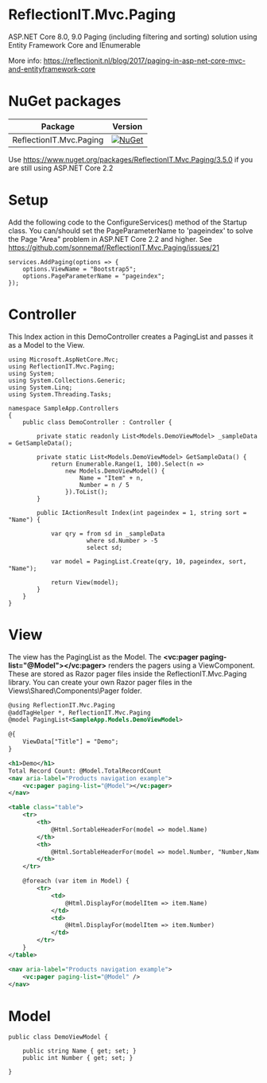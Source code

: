 # ReflectionIT.Mvc.Paging
ASP.NET Core 8.0, 9.0 Paging (including filtering and sorting) solution using Entity Framework Core and IEnumerable<T>

More info: https://reflectionit.nl/blog/2017/paging-in-asp-net-core-mvc-and-entityframework-core

# NuGet packages

| Package | Version |
| ------ | ------ |
| ReflectionIT.Mvc.Paging | [![NuGet](https://img.shields.io/nuget/v/ReflectionIT.Mvc.Paging)](https://www.nuget.org/packages/ReflectionIT.Mvc.Paging/) |         

Use https://www.nuget.org/packages/ReflectionIT.Mvc.Paging/3.5.0 if you are still using ASP.NET Core 2.2

# Setup 
Add the following code to the ConfigureServices() method of the Startup class. You can/should set the PageParameterName to 'pageindex' to solve the Page "Area" problem in ASP.NET Core 2.2 and higher. See https://github.com/sonnemaf/ReflectionIT.Mvc.Paging/issues/21

```
services.AddPaging(options => {
    options.ViewName = "Bootstrap5";
    options.PageParameterName = "pageindex";
});
```            

# Controller
This Index action in this DemoController creates a PagingList and passes it as a Model to the View.

```
using Microsoft.AspNetCore.Mvc;
using ReflectionIT.Mvc.Paging;
using System;
using System.Collections.Generic;
using System.Linq;
using System.Threading.Tasks;

namespace SampleApp.Controllers
{
    public class DemoController : Controller {

        private static readonly List<Models.DemoViewModel> _sampleData = GetSampleData();

        private static List<Models.DemoViewModel> GetSampleData() {
            return Enumerable.Range(1, 100).Select(n =>
                new Models.DemoViewModel() {
                    Name = "Item" + n,
                    Number = n / 5
                }).ToList();
        }

        public IActionResult Index(int pageindex = 1, string sort = "Name") {

            var qry = from sd in _sampleData
                      where sd.Number > -5
                      select sd;

            var model = PagingList.Create(qry, 10, pageindex, sort, "Name");

            return View(model);
        }
    }
}
```

# View
The view has the PagingList<T> as the Model. The **<vc:pager paging-list="@Model"></vc:pager>** renders the pagers using a ViewComponent. These are stored as Razor pager files inside the ReflectionIT.Mvc.Paging library. You can create your own Razor pager files in the Views\Shared\Components\Pager folder.

```xml
@using ReflectionIT.Mvc.Paging
@addTagHelper *, ReflectionIT.Mvc.Paging
@model PagingList<SampleApp.Models.DemoViewModel>

@{
    ViewData["Title"] = "Demo";
}

<h1>Demo</h1>
Total Record Count: @Model.TotalRecordCount
<nav aria-label="Products navigation example">
    <vc:pager paging-list="@Model"></vc:pager>
</nav>

<table class="table">
    <tr>
        <th>
            @Html.SortableHeaderFor(model => model.Name)
        </th>
        <th>
            @Html.SortableHeaderFor(model => model.Number, "Number,Name")
        </th>
    </tr>

    @foreach (var item in Model) {
        <tr>
            <td>
                @Html.DisplayFor(modelItem => item.Name)
            </td>
            <td>
                @Html.DisplayFor(modelItem => item.Number)
            </td>
        </tr>
    }
</table>

<nav aria-label="Products navigation example">
    <vc:pager paging-list="@Model" />
</nav>

```

# Model
```
public class DemoViewModel {

    public string Name { get; set; }
    public int Number { get; set; }

}
```
